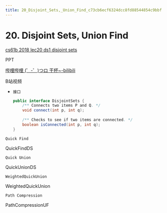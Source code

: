 ```yaml
---
title: 20_Disjoint_Sets,_Union_Find_c73cb6ecf6324dcc8fd88544854c9bbf
---
```


# 20. Disjoint Sets, Union Find

[cs61b 2018 lec20 ds1 disjoint sets](https://docs.google.com/presentation/d/1J7q2RImSbg26vrWMaYQwYo6_zPDrrdGRmwm_U2oY20s/edit)

PPT

[哔哩哔哩 (゜-゜)つロ 干杯~-bilibili](https://www.bilibili.com/watchlater/#/av40629353/p151)

B站视频

- `接口`
    
    ```java
    public interface DisjointSets {
    	/** Connects two items P and Q. */
    	void connect(int p, int q);
     
    	/** Checks to see if two items are connected. */
    	boolean isConnected(int p, int q);
    }
    ```
    

`Quick Find`

QuickFindDS

`Quick Union`

QuickUnionDS

`WeightedQuickUnion`

WeightedQuickUnion

`Path Compression`

PathCompressionUF